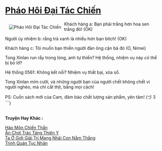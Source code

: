 <a href="https://truyentiki.com/phao-hoi-dai-tac-chien.33629/" title="Pháo Hôi Đại Tác Chiến"><h1>Pháo Hôi Đại Tác Chiến</h1></a><div style="display:table"><img align="right" style="float: left; padding: 10px;" src="https://truyentiki.com/a/img/str/src/33629.jpg" alt="Pháo Hôi Đại Tác Chiến">Khách hàng a: Bạn phải trắng hơn hoa sen trắng đó! (OK) <p></p> Người ủy nhiệm b: rằng trà xanh là nhiều hơn bạn bitch! (OK) <p></p> Khách hàng c: Tôi muốn bạn thiến người đàn ông cặn bã đó (O, Nimei) <p></p> Tong Xinlan run rẩy trong lòng, anh tự thiến? Hệ thống, nhiệm vụ này có thể bị bỏ lỡ? <p></p> Hệ thống 0561: Không kết nối? Nhiệm vụ thất bại, xóa sổ. <p></p> Tong Xinlan mỉm cười, và những người bạn của người chết không chết vì người nghèo, mà chỉ cắt thịt, bằng mọi cách! <p></p> PS: Cuốn sách mới của Cam, đảm bảo chất lượng sản phẩm, yên tâm! (づ 3￣)</div><p><br><b>Truyện Hay Khác :</b></p><a href="https://truyentiki.com/hao-mon-chien-than.33628/" alt="Hào Môn Chiến Thần">Hào Môn Chiến Thần</a><br/><a href="https://github.com/nownovels/top500/tree/master/truyenhay/33653/" alt="Ăn Chơi Trác Táng Thiên Y">Ăn Chơi Trác Táng Thiên Y</a><br/><a href="https://github.com/nownovels/top500/tree/master/truyenhay/33832/" alt="Ta Ở Giới Giải Trí Mang Nhãi Con Nằm Thắng">Ta Ở Giới Giải Trí Mang Nhãi Con Nằm Thắng</a><br/><a href="https://github.com/nownovels/top500/tree/master/truyenhay/33673/" alt="Trinh Quán Tục Nhân">Trinh Quán Tục Nhân</a><br/>